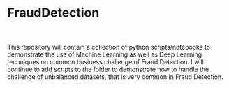# FraudDetection<br><br>

This repository will contain a collection of python scripts/notebooks to demonstrate
the use of Machine Learning as well as Deep Learning techniques on common business challenge of Fraud Detection.
I will continue to add scripts to the folder to demonstrate how to handle the challenge of unbalanced datasets,
that is very common in Fraud Detection.
